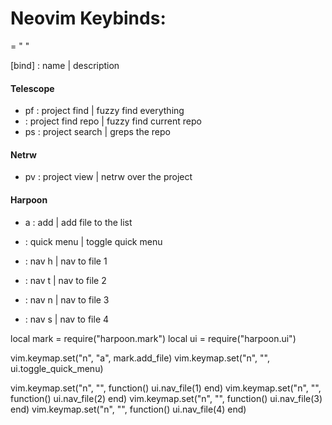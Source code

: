 # Neovim Keybinds:

<leader> = " "

[bind] : name | description

#### Telescope
- <leader>pf : project find | fuzzy find everything
- <leader><C-p> : project find repo | fuzzy find current repo
- <leader>ps : project search | greps the repo

#### Netrw
- <leader>pv : project view | netrw over the project

#### Harpoon
- <leader>a : add | add file to the list
- <C-e> : quick menu | toggle quick menu

- <C-h> : nav h | nav to file 1
- <C-t> : nav t | nav to file 2
- <C-n> : nav n | nav to file 3
- <C-s> : nav s | nav to file 4


local mark = require("harpoon.mark")
local ui = require("harpoon.ui")

vim.keymap.set("n", "<leader>a", mark.add_file)
vim.keymap.set("n", "<C-e>", ui.toggle_quick_menu)

vim.keymap.set("n", "<C-h>", function() ui.nav_file(1) end)
vim.keymap.set("n", "<C-t>", function() ui.nav_file(2) end)
vim.keymap.set("n", "<C-n>", function() ui.nav_file(3) end)
vim.keymap.set("n", "<C-s>", function() ui.nav_file(4) end)
